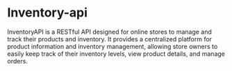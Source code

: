 # Inventory-api
InventoryAPI is a RESTful API designed for online stores to manage and track their products and inventory. It provides a centralized platform for product information and inventory management, allowing store owners to easily keep track of their inventory levels, view product details, and manage orders.
